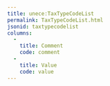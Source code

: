 ```yaml
---
title: unece:TaxTypeCodeList
permalink: TaxTypeCodeList.html
jsonid: taxtypecodelist
columns:
  - 
    title: Comment
    code: comment
  - 
    title: Value
    code: value
---
```

